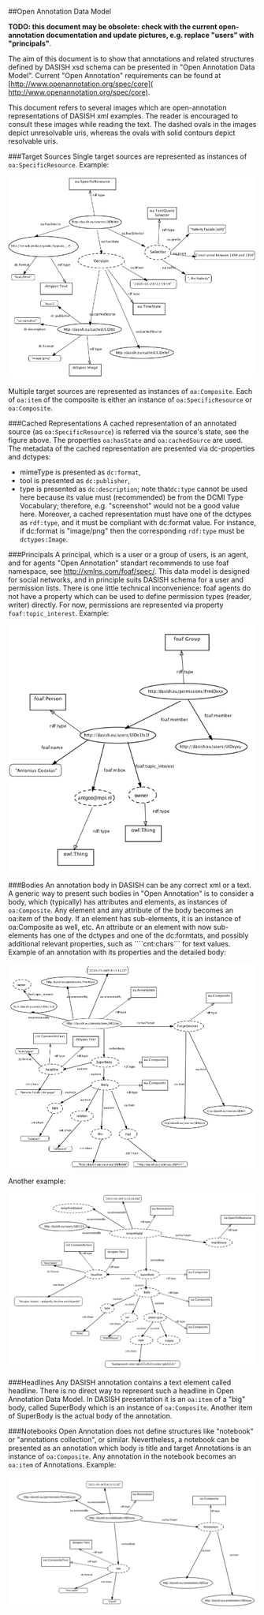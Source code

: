 ##Open Annotation Data Model

**TODO: this document may be obsolete: check with the current open-annotation documentation and update pictures, e.g. replace "users" with "principals"**.

The aim of this document is to show that annotations and related structures defined by DASISH xsd schema can be presented in "Open Annotation Data Model". Current "Open Annotation" requirements can be found at [http://www.openannotation.org/spec/core](​http://www.openannotation.org/spec/core).

This document refers to several images which are open-annotation representations of DASISH xml examples. The reader is encouraged to consult these images while reading the text. The dashed ovals in the images depict unresolvable uris, whereas the ovals with solid contours depict resolvable uris.

###Target Sources
Single target sources are represented as instances of ```oa:SpecificResource```. Example:

![source](images/open_annotation/source.png)

Multiple target sources are represented as instances of ```oa:Composite```. Each of ```oa:item``` of the composite is either an instance of ```oa:SpecificResource``` or ```oa:Composite```.

###Cached Representations
A cached representation of an annotated source (as ```oa:SpecificResource```) is referred via the source's state, see the figure above. The properties ```oa:hasState``` and ```oa:cachedSource``` are used. The metadata of the cached representation are presented via dc-properties and dctypes:

* mimeType is presented as ```​dc:format```,
* tool is presented as ​```dc:publisher```,
* type is presented as ​```dc:description```; note that ​```dc:type``` cannot be used here because its value must (recommended) be from the DCMI Type Vocabulary; therefore, e.g. "screenshot" would not be a good value here.
Moreover, a cached representation must have one of the dctypes as ```rdf:type```, and it must be compliant with dc:format value. For instance, if dc:format is "image/png" then the corresponding ```rdf:type``` must be ```dctypes:Image```.

###Principals
A principal, which is a user or a group of users, is an agent, and for agents "Open Annotation" standart recommends 
to use foaf namespace, see ​http://xmlns.com/foaf/spec/. This data model is designed for social networks, 
and in principle suits DASISH schema for a user and permission lists. There is one little technical inconvenience: 
foaf agents do not have a property which can be used to define permission types (reader, writer) directly. 
For now, permissions are represented via property ```foaf:topic_interest```. Example:

![principal](images/open_annotation/users.png)

###Bodies
An annotation body in DASISH can be any correct xml or a text. A generic way to present such bodies in "Open Annotation" is to consider a body, which (typically) has attributes and elements, as instances of ````oa:Composite````. Any element and any attribute of the body becomes an oa:item of the body. If an element has sub-elements, it is an instance of oa:Composite as well, etc. An attribute or an element with now sub-elements has one of the dctypes and one of the dc:formtats, and possibly additional relevant properties, such as ````cnt:chars``` for text values. Example of an annotation with its properties and the detailed body:

![body1](images/open_annotation/annotation.png)

Another example:

![body2](images/open_annotation/AnnotationUGOT.png)

###Headlines
Any DASISH annotation contains a text element called headline. There is no direct way to represent such a headline in Open Annotation Data Model. In DASISH presentation it is an ```oa:item``` of a "big" body, called SuperBody which is an instance of ```oa:Composite```. Another item of SuperBody is the actual body of the annotation.

###Notebooks
Open Annotation does not define structures like "notebook" or "annotations collection", or similar. Nevertheless, a notebook can be presented as an annotation which body is title and target Annotations is an instance of ```oa:Composite```. Any annotation in the notebook becomes an ```oa:item``` of Annotations. Example:

![notebooks](images/open_annotation/notebooks.png)
